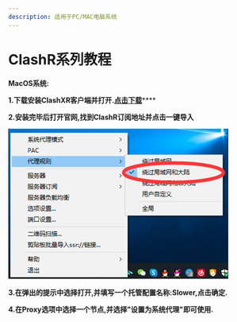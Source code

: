 ```yaml
---
description: 适用于PC/MAC电脑系统
---
```


# ClashR系列教程

**MacOS系统:**

**1.下载安装ClashXR客户端并打开.**[**点击下载**](https://www.lanzous.com/i97s4yh)\*\*\*\*

**2.安装完毕后打开官网,找到ClashR订阅地址并点击一键导入**

![](../.gitbook/assets/tu-pian%20%282%29.png)

**3.在弹出的提示中选择打开,并填写一个托管配置名称:Slower,点击确定.**

**4.在Proxy选项中选择一个节点,并选择"设置为系统代理"即可使用.**


